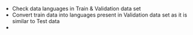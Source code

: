 * Check data languages in Train & Validation data set
* Convert train data into languages present in Validation data set as it is similar to Test data
* 










